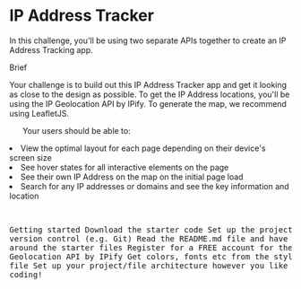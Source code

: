 <h1>IP Address Tracker</h1>

In this challenge, you'll be using two separate APIs together to create an IP Address Tracking app.

Brief

Your challenge is to build out this IP Address Tracker app and get it looking as close to the design as possible. To get the IP Address locations, you'll be using the IP Geolocation API by IPify. To generate the map, we recommend using LeafletJS.

<ul>Your users should be able to:</ul>
<li>View the optimal layout for each page depending on their device's screen size
</li>
<li>See hover states for all interactive elements on the page
</li>
<li>See their own IP Address on the map on the initial page load
</li>
<li>Search for any IP addresses or domains and see the key information and location
</li>
<pre>

Getting started
Download the starter code
Set up the project with version control (e.g. Git)
Read the README.md file and have a look around the starter files
Register for a FREE account for the IP Geolocation API by IPify
Get colors, fonts etc from the style-guide.md file
Set up your project/file architecture however you like
Start coding!
</pre>
